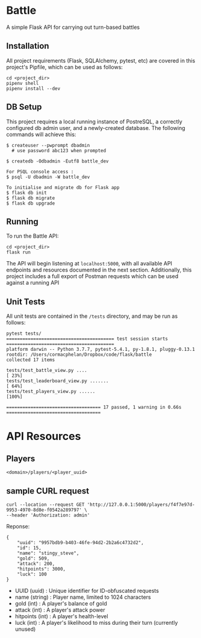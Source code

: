 # Battle

A simple Flask API for carrying out turn-based battles

## Installation
All project requirements (Flask, SQLAlchemy, pytest, etc) are covered in this project's Pipfile, which can be used as follows:

```
cd <project_dir>
pipenv shell
pipenv install --dev
```

## DB Setup

This project requires a local running instance of PostreSQL, a correctly configured db admin user, and a newly-created database. The following commands will achieve this:

```
$ createuser --pwprompt dbadmin
  # use password abc123 when prompted

$ createdb -Odbadmin -Eutf8 battle_dev

For PSQL console access :
$ psql -U dbadmin -W battle_dev

To initialise and migrate db for Flask app
$ flask db init
$ flask db migrate
$ flask db upgrade
```

## Running

To run the Battle API:

```
cd <project_dir>
flask run
```

The API will begin listening at ``localhost:5000``, with all available API endpoints and resources documented in the next section. Additionally, this project includes a full export of Postman requests which can be used against a running API

## Unit Tests

All unit tests are contained in the ``/tests`` directory, and may be run as follows:

```
pytest tests/
======================================== test session starts ========================================
platform darwin -- Python 3.7.7, pytest-5.4.1, py-1.8.1, pluggy-0.13.1
rootdir: /Users/cormacphelan/Dropbox/code/flask/battle
collected 17 items

tests/test_battle_view.py ....                                                                [ 23%]
tests/test_leaderboard_view.py .......                                                        [ 64%]
tests/test_players_view.py ......                                                             [100%]

=================================== 17 passed, 1 warning in 0.66s ===================================
```

# API Resources

## Players

```
<domain>/players/<player_uuid>
```

## sample CURL request

```
curl --location --request GET 'http://127.0.0.1:5000/players/f4f7e97d-9953-4970-8d8e-f0542a289797' \
--header 'Authorization: admin'
```

Reponse:
```
{
    "uuid": "9957bdb9-b403-46fe-94d2-2b2a6c4732d2",
    "id": 15,
    "name": "stingy_steve",
    "gold": 509,
    "attack": 200,
    "hitpoints": 3000,
    "luck": 100
}
```

* UUID (uuid) : Unique identifier for ID-obfuscated requests
* name (string) : Player name, limited to 1024 characters
* gold (int) : A player's balance of gold
* attack (int) : A player's attack power
* hitpoints (int) : A player's health-level
* luck (int) : A player's likelihood to miss during their turn (currently unused)
